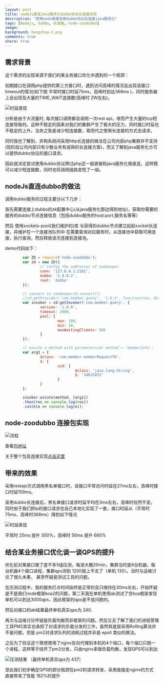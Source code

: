 ```yaml
---
layout: post
title: nodeJs直连Java服务化dubbo协议长连接实现
description: "使用node直接采用dubbo协议长连接java服务化"
tags: [Nodejs, dubbo, 长连接, node-zoodubbo]
image:
background: hangzhou-1.png
comments: true
share: true
---
```


## 需求背景

这个需求的出现来源于我们的某业务接口优化中遇到的一个瓶颈：

初期接口在调用php提供的第三方接口时，遇到访问高峰的情况会出现该接口timeout的情况(如下图 平常时接口时延75ms，高峰时到达368ms )，同时服务器上会出现及大量的TIME_WAIT连接数(高峰时 2W左右)。<!--more-->

![时延表现][1]

分析是由于大流量时, 每次接口调用都会调用一次rest api，继而产生大量的tcp短连接导致的。这种不稳定的因素对我们的集群产生了极大的压力，同时接口时延也不稳定的上升。当务之急是减少短连接数，取而代之使用长连接的方式去请求。

同时我也了解到，异构系统间采用http长连接的做法在公司内部php集群并不支持(现阶段公司内部只有少数业务有成熟的长连接方案)，而又了解到java服务化方可以提供dubbo协议的接口请求。

因此就决定尝试使用dubbo协议跨过php这一层直接和java服务化做直连，这样既可以减少短连接数，同时也将调用链路变短了一层。

## nodeJs直连dubbo的做法

调用dubbo服务的过程主要分以下几步：

首先需要连接上dubbo的zk配置中心(从java服务化那边得到地址)，获取你需要的服务的dubbo节点连接信息（包括dubbo服务的host:port,服务名等等）

然后 使用sockets-pool(我们维护的)库 与获得的dubbo节点建立起起socket长连接，并维护在一个连接池队列中
在需要查询对应服务时，从连接池中获取可用连接，执行查询，然后释放该次连接到连接池。

demo代码如下：

```js
        var ZD = require('node-zoodubbo');
        var zd = new ZD({
                // config the addresses of zookeeper
                conn: '127.0.0.1:2181',
                dubbo: '2.8.0.2',
                root: 'dubbo'
        });

        // connect to zookeeperzd.connect();
        //zd.getProvider('com.member.query', '1.0.0', function(res, data){//      console.log(res, data);//});// get a invoker with a service path
        var invoker = zd.getInvoker('com.member.query', {
                version: '1.0.0',
                timeout: 2000,
                pool: {
                        max: 100,
                        min: 10,
                        maxWaitingClients: 500       
                }   
        });

        // excute a method with parametersvar method = 'memberInfo';
        var arg1 = {
                $class: 'com.member.memberRequestTO',
                $: {
                        uid: {
                                $class: 'java.lang.String',
                                $: '34625433'
                        }
                }
        };

        invoker.excute(method, [arg1])
        .then(res => console.log(res))
        .catch(e => console.log(e));
```

## node-zoodubbo 连接包实现

![流程][4]

查看[包地址](https://www.npmjs.com/package/node-zoodubbo)

关于整个包及连接实现[点击这里](http://7xq7m2.com1.z0.glb.clouddn.com/%5B%E9%BB%84%E5%A4%A9%E7%AB%8B%5Dnodejs%E7%9B%B4%E8%BF%9Ejava%E6%9C%8D%E5%8A%A1%E5%8C%96%E6%96%B9%E6%A1%88%20-%20%E5%89%AF%E6%9C%AC.pptx)

## 带来的效果

采用restapi方式调用黑名单接口时，该接口平常访问时延在27ms左右，高峰时接口时延159ms。

采用dubbo长连接后，黑名单接口请求时延平均在3ms左右，高峰时任然不变。同时由于我们把ip的接口请求也自己本地化实现了一套，接口时延从（平常时75ms，高峰时368ms）降到如下情况

![时延表现][2]

平常时 25ms 提升 300%，高峰时 56ms 提升 660%

## 结合某业务接口优化谈一谈QPS的提升

优化前对某接口做了差不多5组压测，每波大概20min，集群当时是9台机器，每台机器4个接口进程，集群qps测到 1200就上不去了（单机 130）。当时与运维讨论了很久未果， 甚至怀疑是测试工具的问题。

在压测过程中，我的服务打点时间始终是正常的且只维持在30ms左右，开始怀疑是不是我们node框架koa2的问题，第二天我在单机使用ab测试了空koa框架发现单机可以到达3000qps，因此框架的qps是不成问题的。

然后对接口的ab结果最终单机真实qps为 240.

再次与运维讨论怀疑是负载均衡而非框架的问题。然后又去了解了我们的进程管理工具PM2其实也承担了对请求的负载分发的工作，虽然其底层采用RollIng算法并不是问题，但是 pm2对请求队列的消耗过程并非是 epoll 类似的做法。

之后为了验证这个猜想使用了nginx反向代理到本机的4个端口，每个端口只跑一个进程，这样等于绕开了pm2分发，只由nginx来做负载均衡，发现QPS可以到达

![压测结果][3]
（最终单机真实qps为 437）


至此我们初步确定QPS的部分瓶颈在pm2的请求转发，采用直接走nginx的方式 直接带来了性能 182%的提升


[1]: http://7xq7m2.com1.z0.glb.clouddn.com/Image.png
[2]: http://7xq7m2.com1.z0.glb.clouddn.com/Image%20%282%29.png
[3]: http://7xq7m2.com1.z0.glb.clouddn.com/Image%20%283%29.png
[4]: http://7xq7m2.com1.z0.glb.clouddn.com/node%E7%9B%B4%E8%BF%9Edubbo%E6%9C%8D%E5%8A%A1%20%281%29.png

